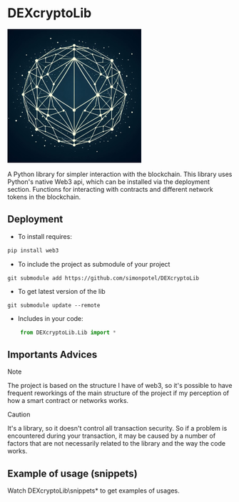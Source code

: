 # DEXcryptoLib

<img src="https://github.com/simonpotel/DEXcryptoLib/blob/00055673f01d94ee65bb20b0c82928aaa058a3a4/logo.jpeg" width="300" height="300">

A Python library for simpler interaction with the blockchain. This library uses Python's native Web3 api, which can be installed via the deployment section.
Functions for interacting with contracts and different network tokens in the blockchain.

## Deployment
- To install requires:
```python
pip install web3
```

- To include the project as submodule of your project
```
git submodule add https://github.com/simonpotel/DEXcryptoLib
```

- To get latest version of the lib 
```
git submodule update --remote 
```

- Includes in your code:
```python
    from DEXcryptoLib.Lib import *
```

## Importants Advices
> [!NOTE]
> The project is based on the structure I have of web3, so it's possible to have frequent reworkings of the main structure of the project if my perception of how a smart contract or networks works.

> [!CAUTION]
> It's a library, so it doesn't control all transaction security. So if a problem is encountered during your transaction, it may be caused by a number of factors that are not necessarily related to the library and the way the code works.

## Example of usage (snippets)
Watch DEXcryptoLib\snippets\* 
to get examples of usages. 
